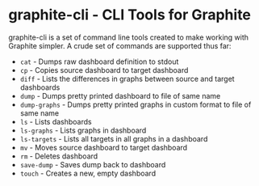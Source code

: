 # graphite-cli - CLI Tools for Graphite
graphite-cli is a set of command line tools created to make working with Graphite simpler. A crude set of commands are supported thus far:
* `cat` - Dumps raw dashboard definition to stdout
* `cp` - Copies source dashboard to target dashboard
* `diff` - Lists the differences in graphs between source and target dashboards
* `dump` - Dumps pretty printed dashboard to file of same name
* `dump-graphs` - Dumps pretty printed graphs in custom format to file of same name
* `ls` - Lists dashboards
* `ls-graphs` - Lists graphs in dashboard
* `ls-targets` - Lists all targets in all graphs in a dashboard
* `mv` - Moves source dashboard to target dashboard
* `rm` - Deletes dashboard
* `save-dump` - Saves dump back to dashboard
* `touch` - Creates a new, empty dashboard 
